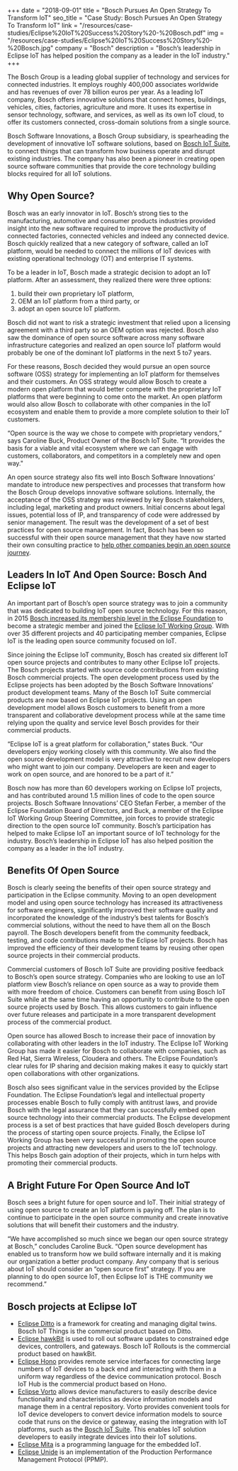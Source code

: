 +++
date = "2018-09-01"
title = "Bosch Pursues An Open Strategy To Transform IoT"
seo_title = "Case Study: Bosch Pursues An Open Strategy To Transform IoT"
link = "/resources/case-studies/Eclipse%20IoT%20Success%20Story%20-%20Bosch.pdf"
img = "/resources/case-studies/Eclipse%20IoT%20Success%20Story%20-%20Bosch.jpg"
company = "Bosch"
description = "Bosch’s leadership in Eclipse IoT has helped position the company as a leader in the IoT industry."
+++
<div class="row">
    <div class="col-md-12">
<p>The Bosch Group is a leading global supplier of technology and services for connected industries. It employs roughly 400,000 associates worldwide and has revenues of over 78 billion euros per year. As a leading IoT company, Bosch offers innovative solutions that connect homes, buildings, vehicles, cities, factories, agriculture and more. It uses its expertise in sensor technology, software, and services, as well as its own IoT cloud, to offer its customers connected, cross-domain solutions from a single source.</p>

<p>Bosch Software Innovations, a Bosch Group subsidiary, is spearheading the development of innovative IoT software solutions, based on <a href="https://www.bosch-iot-suite.com/" target="_blank">Bosch IoT Suite</a>, to connect things that can transform how business operate and disrupt existing industries. The company has also been a pioneer in creating open source software communities that provide the core technology building blocks required for all IoT solutions.</p>

<h2 class="purple">Why Open Source?</h2>

<p>Bosch was an early innovator in IoT. Bosch’s strong ties to the manufacturing, automotive and consumer products industries provided insight into the new software required to improve the productivity of connected factories, connected vehicles and indeed any connected device. Bosch quickly realized that a new category of software, called an IoT platform, would be needed to connect the millions of IoT devices with existing operational technology (OT) and enterprise IT systems.</p>

<p>To be a leader in IoT, Bosch made a strategic decision to adopt an IoT platform. After an assessment, they realized there were three options:</p>

<ol>
<li>build their own proprietary IoT platform,</li>
<li>OEM an IoT platform from a third party, or</li> 
<li>adopt an open source IoT platform.</li>
</ol>

<p>Bosch did not want to risk a strategic investment that relied upon a licensing agreement with a third party so an OEM option was rejected. Bosch also saw the dominance of open source software across many software infrastructure categories and realized an open source IoT platform would probably be one of the dominant IoT platforms in the next 5 to7 years.</p>

<p>For these reasons, Bosch decided they would pursue an open source software (OSS) strategy for implementing an IoT platform for themselves and their customers. An OSS strategy would allow Bosch to create a modern open platform that would better compete with the proprietary IoT platforms that were beginning to come onto the market. An open platform would also allow Bosch to collaborate with other companies in the IoT ecosystem and enable them to provide a more complete solution to their IoT customers.</p>

<p>“Open source is the way we chose to compete with proprietary vendors,” says Caroline Buck, Product Owner of the Bosch IoT Suite. “It provides the basis for a viable and vital ecosystem where we can engage with customers, collaborators, and competitors in a completely new and open way."</p>

<p>An open source strategy also fits well into Bosch Software Innovations’ mandate to introduce new perspectives and processes that transform how the Bosch Group develops innovative software solutions. Internally, the acceptance of the OSS strategy was reviewed by key Bosch stakeholders, including legal, marketing and product owners. Initial concerns about legal issues, potential loss of IP, and transparency of code were addressed by senior management. The result was the development of a set of best practices for open source management. In fact, Bosch has been so successful with their open source management that they have now started their own consulting practice to <a href="https://www.bosch-si.com/services/overview/open-source/open-source-iot.html" target="_blank">help other companies begin an open source journey</a>.</p>

<h2 class="purple">Leaders In IoT And Open Source: Bosch And Eclipse IoT</h2>

<p>An important part of Bosch’s open source strategy was to join a community that was dedicated to building IoT open source technology. For this reason, in 2015 <a href="https://blog.bosch-si.com/developer/eclipse-foundation-bosch-strategic-member/" target="_blank">Bosch increased its membership level in the Eclipse Foundation</a> to become a strategic member and joined the <a href="https://iot.eclipse.org/">Eclipse IoT Working Group</a>. With over 35 different projects and 40 participating member companies, Eclipse IoT is the leading open source community focused on IoT.</p>

<p>Since joining the Eclipse IoT community, Bosch has created six different IoT open source projects and contributes to many other Eclipse IoT projects. The Bosch projects started with source code contributions from existing Bosch commercial projects. The open development process used by the Eclipse projects has been adopted by the Bosch Software Innovations’ product development teams. Many of the Bosch IoT Suite commercial products are now based on Eclipse IoT projects. Using an open development model allows Bosch customers to benefit from a more transparent and collaborative development process while at the same time relying upon the quality and service level Bosch provides for their commercial products.</p>

<p>“Eclipse IoT is a great platform for collaboration,” states Buck. “Our developers enjoy working closely with this community. We also find the open source development model is very attractive to recruit new developers who might want to join our company. Developers are keen and eager to work on open source, and are honored to be a part of it.”</p>

<p>Bosch now has more than 60 developers working on Eclipse IoT projects, and has contributed around 1.5 million lines of code to the open source projects. Bosch Software Innovations’ CEO Stefan Ferber, a member of the Eclipse Foundation Board of Directors, and Buck, a member of the Eclipse IoT Working Group Steering Committee, join forces to provide strategic direction to the open source IoT community. Bosch’s participation has helped to make Eclipse IoT an important source of IoT technology for the industry. Bosch’s leadership in Eclipse IoT has also helped position the company as a leader in the IoT industry.</p>

<h2 class="purple">Benefits Of Open Source</h2>

<p>Bosch is clearly seeing the benefits of their open source strategy and participation in the Eclipse community. Moving to an open development model and using open source technology has increased its attractiveness for software engineers, significantly improved their software quality and incorporated the knowledge of the industry’s best talents for Bosch’s commercial solutions, without the need to have them all on the Bosch payroll. The Bosch developers benefit from the community feedback, testing, and code contributions made to the Eclipse IoT projects. Bosch has improved the efficiency of their development teams by reusing other open source projects in their commercial products.</p>

<p>Commercial customers of Bosch IoT Suite are providing positive feedback to Bosch’s open source strategy. Companies who are looking to use an IoT platform view Bosch’s reliance on open source as a way to provide them with more freedom of choice. Customers can benefit from using Bosch IoT Suite while at the same time having an opportunity to contribute to the open source projects used by Bosch. This allows customers to gain influence over future releases and participate in a more transparent development process of the commercial product.</p>

<p>Open source has allowed Bosch to increase their pace of innovation by collaborating with other leaders in the IoT industry. The Eclipse IoT Working Group has made it easier for Bosch to collaborate with companies, such as Red Hat, Sierra Wireless, Cloudera and others. The Eclipse Foundation’s clear rules for IP sharing and decision making makes it easy to quickly start open collaborations with other organizations.</p>

<p>Bosch also sees significant value in the services provided by the Eclipse Foundation. The Eclipse Foundation’s legal and intellectual property processes enable Bosch to fully comply with antitrust laws, and provide Bosch with the legal assurance that they can successfully embed open source technology into their commercial products. The Eclipse development process is a set of best practices that have guided Bosch developers during the process of starting open source projects. Finally, the Eclipse IoT Working Group has been very successful in promoting the open source projects and attracting new developers and users to the IoT technology. This helps Bosch gain adoption of their projects, which in turn helps with promoting their commercial products.</p>

<h2 class="purple">A Bright Future For Open Source And IoT</h2>

<p>Bosch sees a bright future for open source and IoT. Their initial strategy of using open source to create an IoT platform is paying off. The plan is to continue to participate in the open source community and create innovative solutions that will benefit their customers and the industry.</p>

<p>“We have accomplished so much since we began our open source strategy at Bosch,” concludes Caroline Buck. “Open source development has enabled us to transform how we build software
internally and it is making our organization a better product company. Any company that is serious about IoT should consider an “open source first” strategy. If you are planning to do open source IoT, then Eclipse IoT is THE community we
recommend.”</p>

<h2 class="purple">Bosch projects at Eclipse IoT</h2>
<ul>
<li><a href="https://www.eclipse.org/ditto/" target="_blank">Eclipse Ditto</a> is a framework for creating and managing digital twins. Bosch IoT Things is the commercial product based on Ditto.</li>
<li><a href="https://www.eclipse.org/hawkbit/" target="_blank">Eclipse hawkBit</a> is used to roll out software updates to constrained edge devices, controllers, and gateways. Bosch IoT Rollouts is the commercial product based on hawkBit.</li>
<li><a href="https://www.eclipse.org/hono/" target="_blank">Eclipse Hono</a> provides remote service interfaces for connecting large numbers of IoT devices to a back end and interacting with them in a uniform way regardless of the device communication protocol. Bosch IoT Hub is the commercial product based on Hono.</li>
<li><a href="https://www.eclipse.org/vorto/" target="_blank">Eclipse Vorto</a> allows device manufacturers 
to easily describe device functionality and characteristics as device information models and manage them in a central repository. Vorto provides convenient tools for IoT device developers to convert device information models to source code that runs on the device or gateway, easing the integration with IoT platforms, such as the <a href="https://www.bosch-iot-suite.com/" target="_blank">Bosch IoT Suite</a>. This enables IoT solution developers to easily integrate devices into their IoT solutions.</li>
<li><a href="https://www.eclipse.org/mita/" target="_blank">Eclipse Mita</a> is a programming language for the embedded IoT.</li>
<li><a href="https://www.eclipse.org/unide/" target="_blank">Eclipse Unide</a> is an implementation of the Production Performance Management Protocol (PPMP).</li>
</ul>
    </div>
</div>